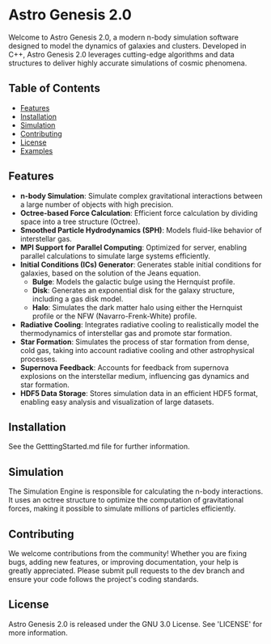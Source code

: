 # Astro Genesis 2.0

Welcome to Astro Genesis 2.0, a modern n-body simulation software designed to model the dynamics of galaxies and clusters. Developed in C++, Astro Genesis 2.0 leverages cutting-edge algorithms and data structures to deliver highly accurate simulations of cosmic phenomena.

## Table of Contents
- [Features](#features)
- [Installation](#installation)
- [Simulation](#simulation)
- [Contributing](#contributing)
- [License](#license)
- [Examples](#Examples)

## Features
- **n-body Simulation**: Simulate complex gravitational interactions between a large number of objects with high precision.
- **Octree-based Force Calculation**: Efficient force calculation by dividing space into a tree structure (Octree).
- **Smoothed Particle Hydrodynamics (SPH)**: Models fluid-like behavior of interstellar gas.
- **MPI Support for Parallel Computing**: Optimized for server, enabling parallel calculations to simulate large systems efficiently.
- **Initial Conditions (ICs) Generator**: Generates stable initial conditions for galaxies, based on the solution of the Jeans equation.
  - **Bulge**: Models the galactic bulge using the Hernquist profile.
  - **Disk**: Generates an exponential disk for the galaxy structure, including a gas disk model.
  - **Halo**: Simulates the dark matter halo using either the Hernquist profile or the NFW (Navarro-Frenk-White) profile.
- **Radiative Cooling**: Integrates radiative cooling to realistically model the thermodynamics of interstellar gas and promote star formation.
- **Star Formation**: Simulates the process of star formation from dense, cold gas, taking into account radiative cooling and other astrophysical processes.
- **Supernova Feedback**: Accounts for feedback from supernova explosions on the interstellar medium, influencing gas dynamics and star formation.
- **HDF5 Data Storage**: Stores simulation data in an efficient HDF5 format, enabling easy analysis and visualization of large datasets.
  
## Installation
See the GetttingStarted.md file for further information. 
  
## Simulation
The Simulation Engine is responsible for calculating the n-body interactions. It uses an octree structure to optimize the computation of gravitational forces, making it possible to simulate millions of particles efficiently.

## Contributing
We welcome contributions from the community! Whether you are fixing bugs, adding new features, or improving documentation, your help is greatly appreciated. Please submit pull requests to the dev branch and ensure your code follows the project's coding standards.

## License
Astro Genesis 2.0 is released under the GNU 3.0 License. See 'LICENSE' for more information.
